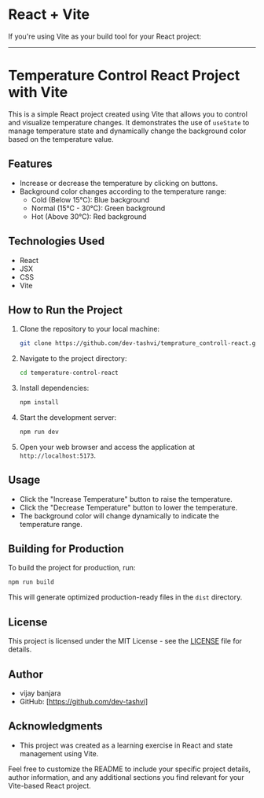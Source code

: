 # React + Vite
If you're using Vite as your build tool for your React project:

---

# Temperature Control React Project with Vite

This is a simple React project created using Vite that allows you to control and visualize temperature changes. It demonstrates the use of `useState` to manage temperature state and dynamically change the background color based on the temperature value.

## Features

- Increase or decrease the temperature by clicking on buttons.
- Background color changes according to the temperature range:
  - Cold (Below 15°C): Blue background
  - Normal (15°C - 30°C): Green background
  - Hot (Above 30°C): Red background

## Technologies Used

- React
- JSX
- CSS
- Vite

## How to Run the Project

1. Clone the repository to your local machine:

   ```bash
   git clone https://github.com/dev-tashvi/temprature_controll-react.git
   ```

2. Navigate to the project directory:

   ```bash
   cd temperature-control-react
   ```

3. Install dependencies:

   ```bash
   npm install
   ```

4. Start the development server:

   ```bash
   npm run dev
   ```

5. Open your web browser and access the application at `http://localhost:5173`.

## Usage

- Click the "Increase Temperature" button to raise the temperature.
- Click the "Decrease Temperature" button to lower the temperature.
- The background color will change dynamically to indicate the temperature range.

## Building for Production

To build the project for production, run:

```bash
npm run build
```

This will generate optimized production-ready files in the `dist` directory.

## License

This project is licensed under the MIT License - see the [LICENSE](LICENSE) file for details.

## Author

- vijay banjara
- GitHub: [https://github.com/dev-tashvi]

## Acknowledgments

- This project was created as a learning exercise in React and state management using Vite.

Feel free to customize the README to include your specific project details, author information, and any additional sections you find relevant for your Vite-based React project.
